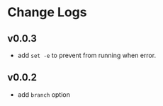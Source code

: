 # Change Logs

## v0.0.3

 - add `set -e` to prevent from running when error.


## v0.0.2

 - add `branch` option
